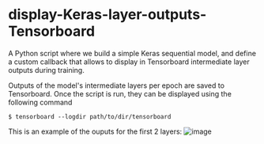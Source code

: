 # display-Keras-layer-outputs-Tensorboard
A Python script where we build a simple Keras sequential model, and define a custom callback that allows to display in Tensorboard intermediate layer outputs during training.

Outputs of the model's intermediate layers per epoch are saved to Tensorboard. Once the script is run, they can be displayed using the following command 

```
$ tensorboard --logdir path/to/dir/tensorboard
```

This is an example of the ouputs for the first 2 layers:
![image](https://user-images.githubusercontent.com/78221892/147249961-0e2fc821-c8c1-4109-bcb3-f1dab0edbe08.png)
